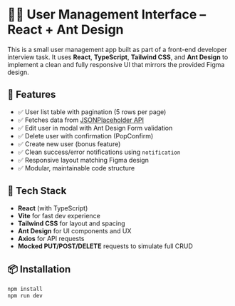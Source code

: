 # 🧑‍💻 User Management Interface – React + Ant Design

This is a small user management app built as part of a front-end developer interview task. It uses **React**, **TypeScript**, **Tailwind CSS**, and **Ant Design** to implement a clean and fully responsive UI that mirrors the provided Figma design.

## 🚀 Features

- ✅ User list table with pagination (5 rows per page)
- ✅ Fetches data from [JSONPlaceholder API](https://jsonplaceholder.typicode.com/users)
- ✅ Edit user in modal with Ant Design Form validation
- ✅ Delete user with confirmation (PopConfirm)
- ✅ Create new user (bonus feature)
- ✅ Clean success/error notifications using `notification`
- ✅ Responsive layout matching Figma design
- ✅ Modular, maintainable code structure

## 🧱 Tech Stack

- **React** (with TypeScript)
- **Vite** for fast dev experience
- **Tailwind CSS** for layout and spacing
- **Ant Design** for UI components and UX
- **Axios** for API requests
- **Mocked PUT/POST/DELETE** requests to simulate full CRUD

## 📦 Installation

```bash
npm install
npm run dev
